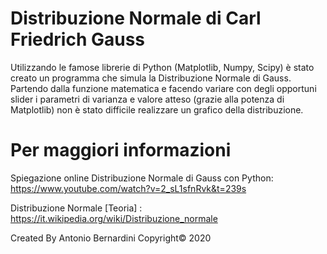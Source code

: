 # Distribuzione Normale di Carl Friedrich Gauss

Utilizzando le famose librerie di Python (Matplotlib, Numpy, Scipy) è stato creato un programma che simula la Distribuzione Normale di Gauss. Partendo dalla funzione matematica e facendo variare con degli opportuni slider i parametri di varianza e valore atteso (grazie alla potenza di Matplotlib) non è stato difficile realizzare un grafico della distribuzione.

# Per maggiori informazioni

Spiegazione online Distribuzione Normale di Gauss con Python: https://www.youtube.com/watch?v=2_sL1sfnRvk&t=239s

Distribuzione Normale [Teoria] : https://it.wikipedia.org/wiki/Distribuzione_normale

Created By Antonio Bernardini Copyright© 2020
